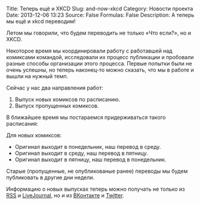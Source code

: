 Title: Теперь ещё и XKCD
Slug: and-now-xkcd
Category: Новости проекта
Date: 2013-12-06 13:23
Source: False
Formulas: False
Description: А теперь мы ещё и xkcd переводим!

Летом мы говорили, что будем переводить не только «Что если?», но и XKCD.

Некоторое время мы координировали работу с работавшей над комиксами командой, исследовали их процесс публикации и пробовали разные способы организации этого процесса. Первые попытки были не очень успешны, но теперь наконец-то можно сказать, что мы в работе и вышли на нужный темп.

Сейчас у нас два направления работ:

1. Выпуск новых комиксов по расписанию.
2. Выпуск пропущенных комиксов.

В ближайшее время мы постараемся придерживаться такого расписания:

Для новых комиксов:

 * Оригинал выходит в понедельник, наш перевод в среду.
 * Оригинал выходит в среду, наш перевод в пятницу.
 * Оригинал выходит в пятницу, наш перевод в понедельник.

Старые (пропущенные, не опубликованые ранее) переводы мы будем публиковать в другие дни недели.

Информацию о новых выпусках теперь можно получать не только из [RSS](http://xkcd.ru/feeds/xkcd/) и [LiveJournal](http://ru-xkcd.livejournal.com/), но и из [ВКонтакте](http://vk.com/xkcdrussian) и [Twitter](https://twitter.com/xkcdrussian).
